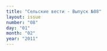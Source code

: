 ```yaml
---
title: "Сельские вести - Выпуск №08"
layout: issue
number: "08"
day: "01"
month: "02"
year: "2011"
---
```

